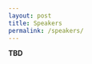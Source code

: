 ```yaml
---
layout: post
title: Speakers
permalink: /speakers/
---
```


**TBD**

<!--
<table>
  <tr>
    <td> 
      <img src="https://github.com/ed-nesy/2025/blob/main/images/Su_Lin_Blodgett.jpg?raw=true"  alt="1" width = 150px height = 160px ><br />
      <a href="https://sblodgett.github.io/">Su Lin Blodgett</a><br />
      Microsoft Research
    </td>
    <td> 
      <img src="https://github.com/ed-nesy/2025/blob/main/images/zuo.png?raw=true"  alt="1" width = 150px height = 160px ><br />
      <a href="https://sites.google.com/view/songzuo">Song Zuo</a><br />
      Google Research
    </td>
     <td> 
      <img src="https://github.com/ed-nesy/2025/blob/main/images/Maziar-c.png?raw=true"  alt="1" width = 150px height = 160px ><br />
      <a href="https://maziarg.github.io/">Maziar Gomrokchi</a><br />
      Elementera
    </td>
  </tr> 
  <tr>
    <td> 
      <img src="https://github.com/ed-nesy/2025/blob/main/images/Rishabh_pic2.jpg?raw=true"  alt="1" width = 150px height = 160px ><br />
      <a href="https://rishabhmehrotra.com/">Rishabh Mehrotra</a><br />
      Sourcegraph
    </td>
    <td> 
      <img src="https://github.com/ed-nesy/2025/blob/main/images/olivier.png?raw=true"  alt="1" width = 150px height = 160px ><br />
      <a href="https://olivierjeunen.github.io/">Olivier Jeunen</a><br />
      ShareChat
    </td>
  </tr> 
</table>
-->
